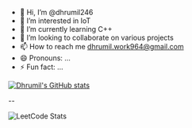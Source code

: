 - 👋 Hi, I’m @dhrumil246
- 👀 I’m interested in IoT
- 🌱 I’m currently learning C++
- 💞️ I’m looking to collaborate on various projects 
- 📫 How to reach me dhrumil.work964@gmail.com
- 😄 Pronouns: ...
- ⚡ Fun fact: ...

<!---
dhrumil246/dhrumil246 is a ✨ special ✨ repository because its `README.md` (this file) appears on your GitHub profile.
You can click the Preview link to take a look at your changes.
--->
[![Dhrumil's GitHub stats](https://github-readme-stats.vercel.app/api?username=dhrumil246)](https://github.com/dhrumil246/github-readme-stats)

--

![LeetCode Stats](https://leetcard.jacoblin.cool/Dhrumil_Amin?theme=dark&font=Bebas%20Neue&ext=heatmap)
